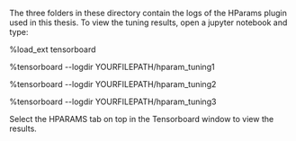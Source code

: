 The three folders in these directory contain the logs of the HParams plugin used in this thesis. To view the tuning results, open a jupyter notebook and type:

%load_ext tensorboard

%tensorboard --logdir YOURFILEPATH/hparam_tuning1

%tensorboard --logdir YOURFILEPATH/hparam_tuning2

%tensorboard --logdir YOURFILEPATH/hparam_tuning3

Select the HPARAMS tab on top in the Tensorboard window to view the results.
